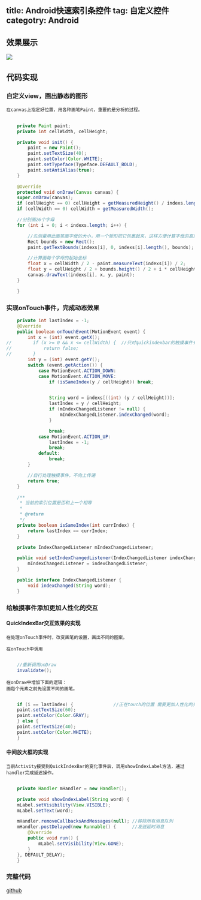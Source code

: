 title: Android快速索引条控件
tag: 自定义控件
categotry: Android
---
## 效果展示
<img src="http://7viip0.com1.z0.glb.clouddn.com/2015-04-25 快速索引条.gif" />


## 代码实现

### 自定义view，画出静态的图形
	在canvas上指定好位置，用各种画笔Paint，重要的是分析的过程。
	
```java	
	
	private Paint paint;
    private int cellWidth, cellHeight;

    private void init() {
        paint = new Paint();
        paint.setTextSize(40);
        paint.setColor(Color.WHITE);
        paint.setTypeface(Typeface.DEFAULT_BOLD);
        paint.setAntiAlias(true);
    }

	@Override
	protected void onDraw(Canvas canvas) {
    super.onDraw(canvas);
    if (cellHeight == 0) cellHeight = getMeasuredHeight() / indexs.length;
    if (cellWidth == 0) cellWidth = getMeasuredWidth();

    //分别画26个字母
    for (int i = 0; i < indexs.length; i++) {

        //先测量用此画笔画字母的大小，用一个矩形把它包裹起来，这样方便计算字母的高度
        Rect bounds = new Rect();
        paint.getTextBounds(indexs[i], 0, indexs[i].length(), bounds);

        //计算画每个字母的起始坐标
        float x = cellWidth / 2 - paint.measureText(indexs[i]) / 2;
        float y = cellHeight / 2 + bounds.height() / 2 + i * cellHeight;
        canvas.drawText(indexs[i], x, y, paint);
    }

	}
```


### 实现onTouch事件，完成动态效果
```java
	private int lastIndex = -1;
    @Override
    public boolean onTouchEvent(MotionEvent event) {
        int x = (int) event.getX();
//        if (x >= 0 && x <= cellWidth) {  //只对quickindexbar的触摸事件有效
//            return false;
//        }
        int y = (int) event.getY();
        switch (event.getAction()) {
            case MotionEvent.ACTION_DOWN:
            case MotionEvent.ACTION_MOVE:
                if (isSameIndex(y / cellHeight)) break;


                String word = indexs[((int) (y / cellHeight))];
                lastIndex = y / cellHeight;
                if (mIndexChangedListener != null) {
                    mIndexChangedListener.indexChanged(word);
                }

                break;
            case MotionEvent.ACTION_UP:
                lastIndex = -1;
                break;
            default:
                break;
        }

        //自行处理触摸事件，不向上传递
        return true;
    }

    /**
     * 当前的索引位置是否和上一个相等
     *
     * @return
     */
    private boolean isSameIndex(int currIndex) {
        return lastIndex == currIndex;
    }

    private IndexChangedListener mIndexChangedListener;

    public void setIndexChangedListener(IndexChangedListener indexChangedListener) {
        mIndexChangedListener = indexChangedListener;
    }

    public interface IndexChangedListener {
        void indexChanged(String word);
    }
```

### 给触摸事件添加更加人性化的交互

#### QuickIndexBar交互效果的实现
	在处理onTouch事件时，改变画笔的设置，画出不同的图案。
	
	在onTouch中调用
```java

	//重新调用onDraw
	invalidate();
```

	在onDraw中增加下面的逻辑：
	画每个元素之前先设置不同的画笔。	

```java

	if (i == lastIndex) {               //正在touch的位置 需要更加人性化的交互
    paint.setTextSize(60);
    paint.setColor(Color.GRAY);
	} else {
    paint.setTextSize(40);
    paint.setColor(Color.WHITE);
	}
```


#### 中间放大框的实现
	当前Activity接受到QuickIndexBar的变化事件后，调用showIndexLabel方法，通过handler完成延迟操作。
	

```java

	private Handler mHandler = new Handler();

	private void showIndexLabel(String word) {
    mLabel.setVisibility(View.VISIBLE);
    mLabel.setText(word);

    mHandler.removeCallbacksAndMessages(null); //移除所有消息队列
    mHandler.postDelayed(new Runnable() {      //发送延时消息
        @Override
        public void run() {
            mLabel.setVisibility(View.GONE);
        }
    }, DEFAULT_DELAY);
	}
```

### 完整代码
[github](https://github.com/FelixZhang00/My_QuickIndexBar)
